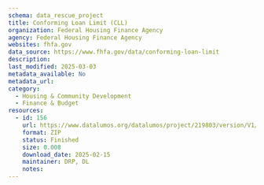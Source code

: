 ```yaml
---
schema: data_rescue_project 
title: Conforming Loan Limit (CLL)
organization: Federal Housing Finance Agency
agency: Federal Housing Finance Agency
websites: fhfa.gov
data_source: https://www.fhfa.gov/data/conforming-loan-limit
description: 
last_modified: 2025-03-03
metadata_available: No
metadata_url: 
category:
  - Housing & Community Development 
  - Finance & Budget 
resources:
  - id: 156
    url: https://www.datalumos.org/datalumos/project/219803/version/V1/view
    format: ZIP
    status: Finished
    size: 0.008
    download_date: 2025-02-15
    maintainer: DRP, DL
    notes: 
---
```

